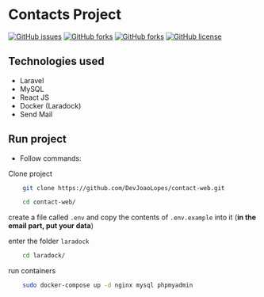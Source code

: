 # Contacts Project


[![GitHub issues](https://img.shields.io/github/issues/DevJoaoLopes/contact-web)](https://github.com/DevJoaoLopes/contact-web/issues)
[![GitHub forks](https://img.shields.io/github/forks/DevJoaoLopes/contact-web)](https://github.com/DevJoaoLopes/contact-web/network)
[![GitHub forks](https://img.shields.io/github/forks/DevJoaoLopes/contact-web)](https://github.com/DevJoaoLopes/contact-web/network)
[![GitHub license](https://img.shields.io/github/license/DevJoaoLopes/contact-web)](https://github.com/DevJoaoLopes/contact-web/blob/master/LICENSE)

## Technologies used

- Laravel
- MySQL
- React JS
- Docker (Laradock)
- Send Mail

## Run project

- Follow commands: 

Clone project

```sh
    git clone https://github.com/DevJoaoLopes/contact-web.git
```

```sh
    cd contact-web/
```

create a file called ```.env``` and copy the contents of ```.env.example``` into it
(**in the email part, put your data**)

enter the folder ```laradock```
```sh
    cd laradock/
```

run containers
```sh
    sudo docker-compose up -d nginx mysql phpmyadmin
```